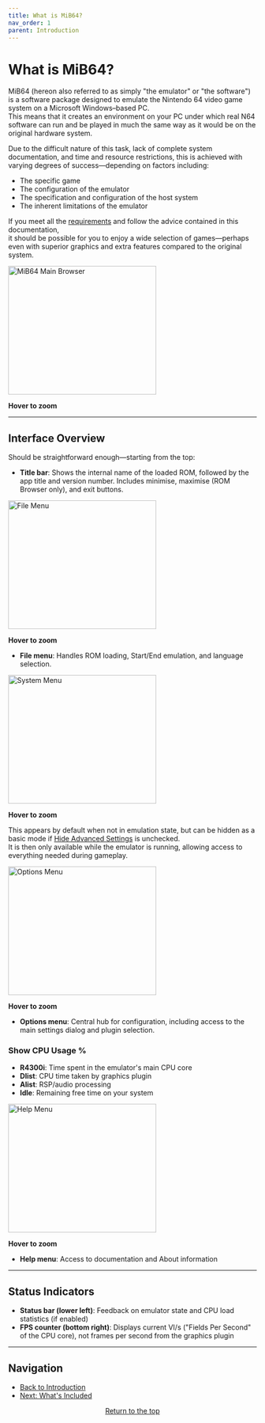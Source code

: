 ```yaml
---
title: What is MiB64?
nav_order: 1
parent: Introduction
---
```


<style>
.zoom-on-hover {
  display: inline-block;
  position: relative;
}
.zoom-on-hover img {
  width: 300px;
  transition: transform 0.3s ease;
  cursor: zoom-in;
  transform-origin: left center;
  display: block;
}
.zoom-on-hover:hover img {
  transform: scale(1.5);
  z-index: 10;
}
</style>

# What is MiB64?

MiB64 (hereon also referred to as simply "the emulator" or "the software") is a software package designed to emulate the Nintendo 64 video game system on a Microsoft Windows–based PC.  
This means that it creates an environment on your PC under which real N64 software can run and be played in much the same way as it would be on the original hardware system.

Due to the difficult nature of this task, lack of complete system documentation, and time and resource restrictions, this is achieved with varying degrees of success—depending on factors including:

- The specific game
- The configuration of the emulator
- The specification and configuration of the host system
- The inherent limitations of the emulator

If you meet all the [requirements](min_specs.md) and follow the advice contained in this documentation,  
it should be possible for you to enjoy a wide selection of games—perhaps even with superior graphics and extra features compared to the original system.

<div class="zoom-on-hover">
  <img src="/manual/asset/images/main.png" alt="MiB64 Main Browser" width="300" height="260" />
</div>
<p><strong>Hover to zoom</strong></p>

---

## Interface Overview

Should be straightforward enough—starting from the top:

- **Title bar**: Shows the internal name of the loaded ROM, followed by the app title and version number. Includes minimise, maximise (ROM Browser only), and exit buttons.

<div class="zoom-on-hover">
  <img src="/manual/asset/images/file.png" alt="File Menu" width="300" height="260" />
</div>
<p><strong>Hover to zoom</strong></p>

- **File menu**: Handles ROM loading, Start/End emulation, and language selection.

<div class="zoom-on-hover">
  <img src="/manual/asset/images/system.png" alt="System Menu" width="300" height="260" />
</div>
<p><strong>Hover to zoom</strong></p>

This appears by default when not in emulation state, but can be hidden as a basic mode if [Hide Advanced Settings](app_options.md) is unchecked.  
It is then only available while the emulator is running, allowing access to everything needed during gameplay.

<div class="zoom-on-hover">
  <img src="/manual/asset/images/options.png" alt="Options Menu" width="300" height="260" />
</div>
<p><strong>Hover to zoom</strong></p>

- **Options menu**: Central hub for configuration, including access to the main settings dialog and plugin selection.

### Show CPU Usage %

- **R4300i**: Time spent in the emulator's main CPU core  
- **Dlist**: CPU time taken by graphics plugin  
- **Alist**: RSP/audio processing  
- **Idle**: Remaining free time on your system

<div class="zoom-on-hover">
  <img src="/manual/asset/images/help.png" alt="Help Menu" width="300" height="260" />
</div>
<p><strong>Hover to zoom</strong></p>

- **Help menu**: Access to documentation and About information

---

## Status Indicators

- **Status bar (lower left)**: Feedback on emulator state and CPU load statistics (if enabled)
- **FPS counter (bottom right)**: Displays current VI/s ("Fields Per Second" of the CPU core), not frames per second from the graphics plugin

---

## Navigation

- [Back to Introduction](introduction.md)
- [Next: What's Included](whats_included.md)

<p style="text-align:center"><a href="#">Return to the top</a></p>

<!-- ClauseEcho: What is MiB64 Protocol Complete -->

